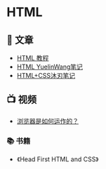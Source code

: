 # HTML

## 📄 文章 
- [HTML 教程](https://www.runoob.com/html/html-tutorial.html)
- [HTML YuelinWang笔记](https://mubu.com/doc/a9YYeiV0Y0)
- [HTML+CSS沐刃笔记](https://mubu.com/app/edit/home/2fMzUgX6Sgn#m)

## 📺 视频
- [浏览器是如何运作的？](https://www.bilibili.com/video/BV1x54y1B7RE/)

### 📚 书籍
- 《Head First HTML and CSS》
